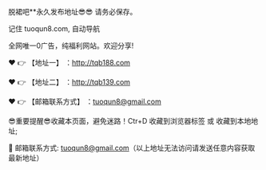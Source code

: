 
脱裙吧**永久发布地址😎😎 请务必保存。

记住 tuoqun8.com, 自动导航

全网唯一0广告，纯福利网站。欢迎分享!

❤️ 👉 【地址一】 ：http://tqb188.com

❤️ 👉 【地址二】 ：http://tqb139.com

❤️ 👉 【邮箱联系方式】 ：tuoqun8@gmail.com

😎重要提醒😎收藏本页面，避免迷路！Ctr+D 收藏到浏览器标签 或 收藏到本地地址;


📧 邮箱联系方式: tuoqun8@gmail.com（以上地址无法访问请发送任意内容获取最新地址）
